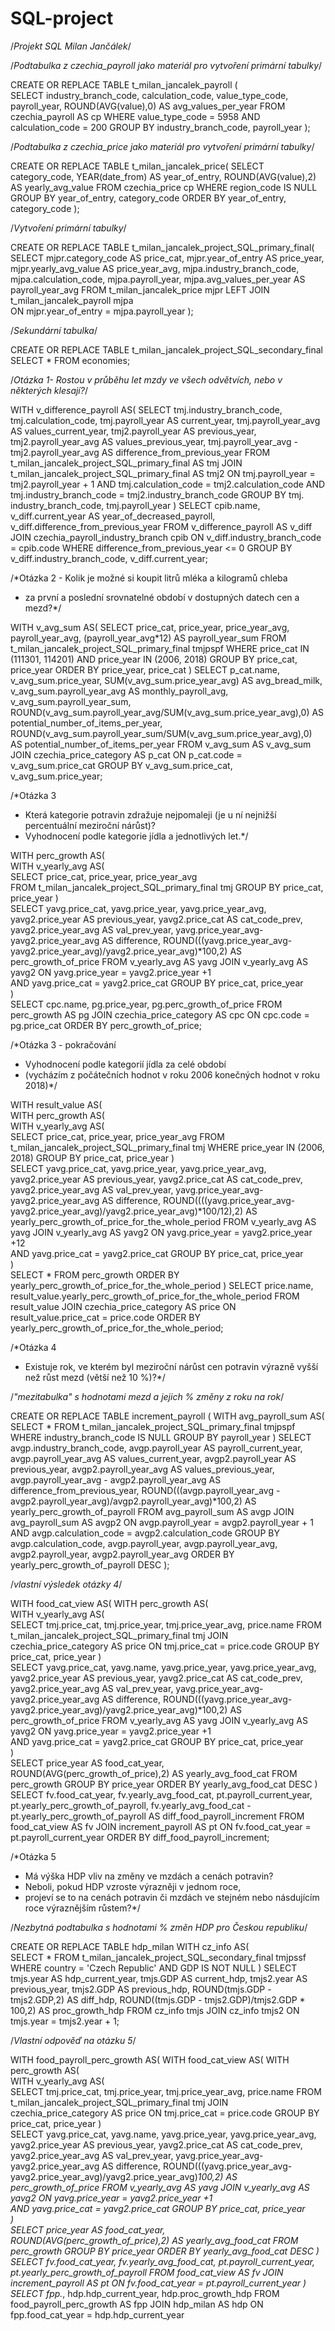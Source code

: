 # SQL-project

/*Projekt SQL Milan Jančálek*/

/*Podtabulka z czechia_payroll jako materiál pro vytvoření primární tabulky*/

CREATE OR REPLACE TABLE t_milan_jancalek_payroll (	
	SELECT
		industry_branch_code,
		calculation_code,
		value_type_code,
		payroll_year,
		ROUND(AVG(value),0) AS avg_values_per_year
	FROM czechia_payroll AS cp
	WHERE value_type_code = 5958 AND calculation_code = 200
	GROUP BY 
		industry_branch_code,
		payroll_year 
);

/*Podtabulka z czechia_price jako materiál pro vytvoření primární tabulky*/

CREATE OR REPLACE TABLE t_milan_jancalek_price( 
	SELECT 
		category_code,
		YEAR(date_from) AS year_of_entry,
		ROUND(AVG(value),2) AS yearly_avg_value
	FROM czechia_price cp
	WHERE region_code  IS NULL
	GROUP BY year_of_entry,
		category_code
	ORDER BY
		year_of_entry,
		category_code
);


/*Vytvoření primární tabulky*/

CREATE OR REPLACE TABLE t_milan_jancalek_project_SQL_primary_final(
	SELECT 
		mjpr.category_code AS price_cat,
		mjpr.year_of_entry AS price_year,
		mjpr.yearly_avg_value AS price_year_avg,
		mjpa.industry_branch_code,
		mjpa.calculation_code,
		mjpa.payroll_year,
		mjpa.avg_values_per_year AS payroll_year_avg
	FROM t_milan_jancalek_price mjpr
	LEFT JOIN t_milan_jancalek_payroll mjpa  
		ON mjpr.year_of_entry = mjpa.payroll_year
);

/*Sekundární tabulka*/

CREATE OR REPLACE TABLE t_milan_jancalek_project_SQL_secondary_final
SELECT *
FROM economies;


/*Otázka 1- Rostou v průběhu let mzdy ve všech odvětvích, nebo v některých klesají?*/

WITH v_difference_payroll AS(
	SELECT
		tmj.industry_branch_code,
		tmj.calculation_code,
		tmj.payroll_year AS current_year,
		tmj.payroll_year_avg AS values_current_year,
		tmj2.payroll_year AS previous_year,
		tmj2.payroll_year_avg AS values_previous_year,
		tmj.payroll_year_avg - tmj2.payroll_year_avg AS difference_from_previous_year
	FROM t_milan_jancalek_project_SQL_primary_final AS tmj
	JOIN t_milan_jancalek_project_SQL_primary_final AS tmj2 
		ON tmj.payroll_year = tmj2.payroll_year + 1 
		AND tmj.calculation_code = tmj2.calculation_code 
		AND tmj.industry_branch_code = tmj2.industry_branch_code 
	GROUP BY 
		tmj. industry_branch_code,
		tmj.payroll_year 
)
SELECT 
	cpib.name,
	v_diff.current_year AS year_of_decreased_payroll,
	v_diff.difference_from_previous_year
FROM v_difference_payroll AS v_diff
JOIN czechia_payroll_industry_branch cpib 
	ON v_diff.industry_branch_code = cpib.code 
WHERE difference_from_previous_year <= 0
GROUP BY 
	v_diff.industry_branch_code,
	v_diff.current_year;

/*Otázka 2 - Kolik je možné si koupit litrů mléka a kilogramů chleba 
 * za první a poslední srovnatelné období v dostupných datech cen a mezd?*/

WITH v_avg_sum AS(
	SELECT 
		price_cat,
		price_year,
		price_year_avg,
		payroll_year_avg,
		(payroll_year_avg*12) AS payroll_year_sum
	FROM t_milan_jancalek_project_SQL_primary_final tmjpspf 
	WHERE price_cat IN (111301, 114201) AND price_year IN (2006, 2018)
	GROUP BY
		price_cat,
		price_year 
	ORDER BY 
		price_year,
		price_cat 
)
SELECT
	p_cat.name,
	v_avg_sum.price_year,
	SUM(v_avg_sum.price_year_avg) AS avg_bread_milk,
	v_avg_sum.payroll_year_avg AS monthly_payroll_avg,
	v_avg_sum.payroll_year_sum,
	ROUND(v_avg_sum.payroll_year_avg/SUM(v_avg_sum.price_year_avg),0) AS potential_number_of_items_per_year,
	ROUND(v_avg_sum.payroll_year_sum/SUM(v_avg_sum.price_year_avg),0) AS potential_number_of_items_per_year
FROM v_avg_sum AS v_avg_sum
JOIN czechia_price_category AS p_cat
	ON p_cat.code = v_avg_sum.price_cat
GROUP BY 
	v_avg_sum.price_cat,
	v_avg_sum.price_year;


/*Otázka 3
 * Která kategorie potravin zdražuje nejpomaleji (je u ní nejnižší percentuální meziroční nárůst)? 
 * Vyhodnocení podle kategorie jídla a jednotlivých let.*/

WITH perc_growth AS(	
	WITH v_yearly_avg AS(	
		SELECT 
			price_cat,
			price_year,
			price_year_avg  
		FROM t_milan_jancalek_project_SQL_primary_final tmj
		GROUP BY price_cat,
			price_year 
	)		
	SELECT 
		yavg.price_cat,
		yavg.price_year,
		yavg.price_year_avg,
		yavg2.price_year AS previous_year,
		yavg2.price_cat AS cat_code_prev,
		yavg2.price_year_avg AS val_prev_year,
		yavg.price_year_avg-yavg2.price_year_avg AS difference,
		ROUND(((yavg.price_year_avg-yavg2.price_year_avg)/yavg2.price_year_avg)*100,2) AS perc_growth_of_price
	FROM v_yearly_avg AS yavg
	JOIN v_yearly_avg AS yavg2
		ON yavg.price_year = yavg2.price_year +1	
		AND yavg.price_cat = yavg2.price_cat
	GROUP BY price_cat,
		price_year 	
)		
SELECT 
	cpc.name,
	pg.price_year,
	pg.perc_growth_of_price
FROM perc_growth AS pg
JOIN czechia_price_category AS cpc
	ON cpc.code = pg.price_cat
ORDER BY perc_growth_of_price;

/*Otázka 3 - pokračování
 * Vyhodnocení podle kategorií jídla za celé období 
 * (vycházím z počátečních hodnot v roku 2006 konečných hodnot v roku 2018)*/

WITH result_value AS(	
	WITH perc_growth AS(	
		WITH v_yearly_avg AS(	
			SELECT 
				price_cat,
				price_year,
				price_year_avg
			FROM t_milan_jancalek_project_SQL_primary_final tmj
			WHERE price_year IN (2006, 2018)
			GROUP BY price_cat,
				price_year
		)		
		SELECT 
			yavg.price_cat,
			yavg.price_year,
			yavg.price_year_avg,
			yavg2.price_year AS previous_year,
			yavg2.price_cat AS cat_code_prev,
			yavg2.price_year_avg AS val_prev_year,
			yavg.price_year_avg-yavg2.price_year_avg AS difference,
			ROUND((((yavg.price_year_avg-yavg2.price_year_avg)/yavg2.price_year_avg)*100/12),2) AS yearly_perc_growth_of_price_for_the_whole_period
		FROM v_yearly_avg AS yavg
		JOIN v_yearly_avg AS yavg2
			ON yavg.price_year = yavg2.price_year +12	
			AND yavg.price_cat = yavg2.price_cat
		GROUP BY price_cat,
			price_year 	
	)		
	SELECT *
	FROM perc_growth
	ORDER BY yearly_perc_growth_of_price_for_the_whole_period
)
SELECT 
	price.name,
	result_value.yearly_perc_growth_of_price_for_the_whole_period
FROM result_value
JOIN czechia_price_category AS price
	ON result_value.price_cat = price.code 
ORDER BY yearly_perc_growth_of_price_for_the_whole_period;


/*Otázka 4
 * Existuje rok, ve kterém byl meziroční nárůst cen potravin výrazně vyšší než růst mezd (větší než 10 %)?*/

/*"mezitabulka" s hodnotami mezd a jejich % změny z roku na rok*/

CREATE OR REPLACE TABLE increment_payroll (
	WITH avg_payroll_sum AS(
		SELECT *
		FROM t_milan_jancalek_project_SQL_primary_final tmjpspf 
		WHERE industry_branch_code IS NULL
		GROUP BY payroll_year 
	)
	SELECT
		avgp.industry_branch_code,
		avgp.payroll_year AS payroll_current_year,
		avgp.payroll_year_avg AS values_current_year,
		avgp2.payroll_year AS previous_year,
		avgp2.payroll_year_avg AS values_previous_year,
		avgp.payroll_year_avg - avgp2.payroll_year_avg AS difference_from_previous_year,
		ROUND(((avgp.payroll_year_avg - avgp2.payroll_year_avg)/avgp2.payroll_year_avg)*100,2) AS yearly_perc_growth_of_payroll
	FROM avg_payroll_sum AS avgp
	JOIN avg_payroll_sum AS avgp2
		ON avgp.payroll_year = avgp2.payroll_year + 1 
		AND avgp.calculation_code = avgp2.calculation_code 
	GROUP BY 
		avgp.calculation_code,
		avgp.payroll_year,
		avgp.payroll_year_avg,
		avgp2.payroll_year,
		avgp2.payroll_year_avg
	ORDER BY yearly_perc_growth_of_payroll DESC
);

/*vlastní výsledek otázky 4*/

WITH food_cat_view AS(
	WITH perc_growth AS(	
		WITH v_yearly_avg AS(	
			SELECT 
				tmj.price_cat,
				tmj.price_year,
				tmj.price_year_avg,
				price.name
			FROM t_milan_jancalek_project_SQL_primary_final tmj
			JOIN czechia_price_category AS price
				ON tmj.price_cat = price.code
			GROUP BY price_cat,
				price_year 
		)		
		SELECT 
			yavg.price_cat,
			yavg.name,
			yavg.price_year,
			yavg.price_year_avg,
			yavg2.price_year AS previous_year,
			yavg2.price_cat AS cat_code_prev,
			yavg2.price_year_avg AS val_prev_year,
			yavg.price_year_avg-yavg2.price_year_avg AS difference,
			ROUND(((yavg.price_year_avg-yavg2.price_year_avg)/yavg2.price_year_avg)*100,2) AS perc_growth_of_price
		FROM v_yearly_avg AS yavg
		JOIN v_yearly_avg AS yavg2
			ON yavg.price_year = yavg2.price_year +1	
			AND yavg.price_cat = yavg2.price_cat
		GROUP BY price_cat,
			price_year 	
	)		
	SELECT 
		price_year AS food_cat_year,
		ROUND(AVG(perc_growth_of_price),2) AS yearly_avg_food_cat
	FROM perc_growth
	GROUP BY
		price_year 
	ORDER BY 
		yearly_avg_food_cat DESC
)
SELECT 
	fv.food_cat_year,
	fv.yearly_avg_food_cat,
	pt.payroll_current_year,
	pt.yearly_perc_growth_of_payroll,
	fv.yearly_avg_food_cat - pt.yearly_perc_growth_of_payroll AS diff_food_payroll_increment
FROM food_cat_view AS fv
JOIN increment_payroll AS pt 
	ON fv.food_cat_year = pt.payroll_current_year
ORDER BY diff_food_payroll_increment;

/*Otázka 5
 * Má výška HDP vliv na změny ve mzdách a cenách potravin? 
 * Neboli, pokud HDP vzroste výrazněji v jednom roce, 
 * projeví se to na cenách potravin či mzdách ve stejném nebo násdujícím roce výraznějším růstem?*/

/*Nezbytná podtabulka s hodnotami % změn HDP pro Českou republiku*/

CREATE OR REPLACE TABLE hdp_milan
	WITH cz_info AS(	
		SELECT *
		FROM t_milan_jancalek_project_SQL_secondary_final tmjpssf 
		WHERE country = 'Czech Republic' AND GDP IS NOT NULL
	)
	SELECT 
		tmjs.year AS hdp_current_year,
		tmjs.GDP AS current_hdp,
		tmjs2.year AS previous_year,
		tmjs2.GDP AS previous_hdp,
		ROUND(tmjs.GDP - tmjs2.GDP,2) AS diff_hdp,
		ROUND((tmjs.GDP - tmjs2.GDP)/tmjs2.GDP * 100,2) AS proc_growth_hdp
	FROM cz_info tmjs 
	JOIN cz_info tmjs2
		ON tmjs.year = tmjs2.year + 1;
	
/*Vlastní odpověď na otázku 5*/

WITH food_payroll_perc_growth AS(
	WITH food_cat_view AS(
		WITH perc_growth AS(	
			WITH v_yearly_avg AS(	
				SELECT 
					tmj.price_cat,
					tmj.price_year,
					tmj.price_year_avg,
					price.name
				FROM t_milan_jancalek_project_SQL_primary_final tmj
				JOIN czechia_price_category AS price
					ON tmj.price_cat = price.code
				GROUP BY price_cat,
					price_year 
			)		
			SELECT 
				yavg.price_cat,
				yavg.name,
				yavg.price_year,
				yavg.price_year_avg,
				yavg2.price_year AS previous_year,
				yavg2.price_cat AS cat_code_prev,
				yavg2.price_year_avg AS val_prev_year,
				yavg.price_year_avg-yavg2.price_year_avg AS difference,
				ROUND(((yavg.price_year_avg-yavg2.price_year_avg)/yavg2.price_year_avg)*100,2) AS perc_growth_of_price
			FROM v_yearly_avg AS yavg
			JOIN v_yearly_avg AS yavg2
				ON yavg.price_year = yavg2.price_year +1	
				AND yavg.price_cat = yavg2.price_cat
			GROUP BY price_cat,
				price_year 	
		)		
		SELECT 
			price_year AS food_cat_year,
			ROUND(AVG(perc_growth_of_price),2) AS yearly_avg_food_cat
		FROM perc_growth
		GROUP BY
			price_year 
		ORDER BY 
			yearly_avg_food_cat DESC
	)
	SELECT 
		fv.food_cat_year,
		fv.yearly_avg_food_cat,
		pt.payroll_current_year,
		pt.yearly_perc_growth_of_payroll
	FROM food_cat_view AS fv
	JOIN increment_payroll AS pt 
		ON fv.food_cat_year = pt.payroll_current_year
)	
SELECT 
	fpp.*,
	hdp.hdp_current_year,
	hdp.proc_growth_hdp
FROM food_payroll_perc_growth AS fpp
JOIN hdp_milan AS hdp
	ON fpp.food_cat_year = hdp.hdp_current_year 

